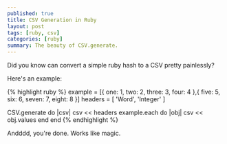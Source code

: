 ```yaml
---
published: true
title: CSV Generation in Ruby
layout: post
tags: [ruby, csv]
categories: [ruby]
summary: The beauty of CSV.generate.
---
```

Did you know can convert a simple ruby hash to a CSV pretty painlessly? 

Here's an example:

{% highlight ruby %}
example = [{ one: 1, two: 2, three: 3, four: 4 },{ five: 5, six: 6, seven: 7, eight: 8 }]
headers = [ 'Word', 'Integer' ]

CSV.generate do |csv|
  csv << headers
  example.each do |obj|
    csv << obj.values
  end
end
{% endhighlight %}

Andddd, you're done. Works like magic. 
